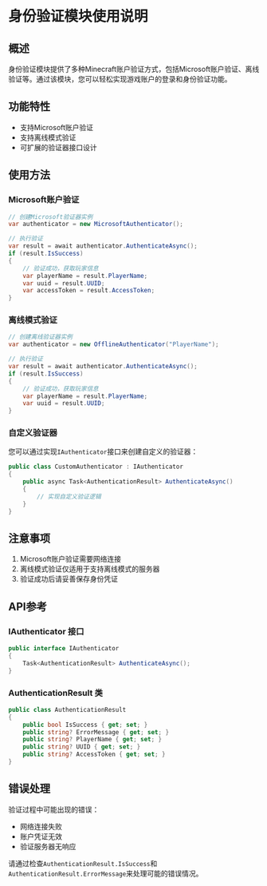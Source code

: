 # 身份验证模块使用说明

## 概述
身份验证模块提供了多种Minecraft账户验证方式，包括Microsoft账户验证、离线验证等。通过该模块，您可以轻松实现游戏账户的登录和身份验证功能。

## 功能特性
- 支持Microsoft账户验证
- 支持离线模式验证
- 可扩展的验证器接口设计

## 使用方法

### Microsoft账户验证
```csharp
// 创建Microsoft验证器实例
var authenticator = new MicrosoftAuthenticator();

// 执行验证
var result = await authenticator.AuthenticateAsync();
if (result.IsSuccess)
{
    // 验证成功，获取玩家信息
    var playerName = result.PlayerName;
    var uuid = result.UUID;
    var accessToken = result.AccessToken;
}
```

### 离线模式验证
```csharp
// 创建离线验证器实例
var authenticator = new OfflineAuthenticator("PlayerName");

// 执行验证
var result = await authenticator.AuthenticateAsync();
if (result.IsSuccess)
{
    // 验证成功，获取玩家信息
    var playerName = result.PlayerName;
    var uuid = result.UUID;
}
```

### 自定义验证器
您可以通过实现`IAuthenticator`接口来创建自定义的验证器：
```csharp
public class CustomAuthenticator : IAuthenticator
{
    public async Task<AuthenticationResult> AuthenticateAsync()
    {
        // 实现自定义验证逻辑
    }
}
```

## 注意事项
1. Microsoft账户验证需要网络连接
2. 离线模式验证仅适用于支持离线模式的服务器
3. 验证成功后请妥善保存身份凭证

## API参考

### IAuthenticator 接口
```csharp
public interface IAuthenticator
{
    Task<AuthenticationResult> AuthenticateAsync();
}
```

### AuthenticationResult 类
```csharp
public class AuthenticationResult
{
    public bool IsSuccess { get; set; }
    public string? ErrorMessage { get; set; }
    public string? PlayerName { get; set; }
    public string? UUID { get; set; }
    public string? AccessToken { get; set; }
}
```

## 错误处理
验证过程中可能出现的错误：
- 网络连接失败
- 账户凭证无效
- 验证服务器无响应

请通过检查`AuthenticationResult.IsSuccess`和`AuthenticationResult.ErrorMessage`来处理可能的错误情况。